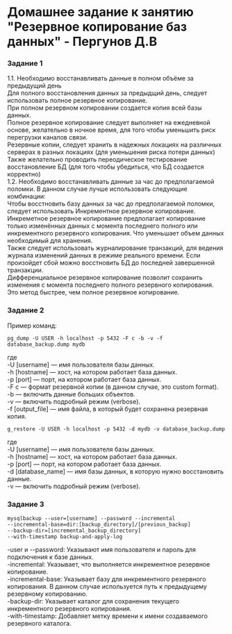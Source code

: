 # Домашнее задание к занятию "Резервное копирование баз данных" - Пергунов Д.В

### Задание 1
1.1. Необходимо восстанавливать данные в полном объёме за предыдущий день  
Для полного восстановления данных за предыдщий день, следует использовать полное резервное копирование.  
При полном резервном копировании создается копия всей базы данных.  
Полное резервное копирование следует выполняет на ежедневной основе, желательно в ночное время, для того чтобы уменьшить риск перегрузки каналов связи.  
Резервные копии, следует хранить в надежных локациях на различных серверах в разных локациях (для уменьшения риска потери данных)  
Также желательно проводить переодическое тестирование восстановление БД (для того чтобы убедиться, что БД создается корректно)  
1.2. Необходимо восстанавливать данные за час до предполагаемой поломки. 
В данном случае лучше использовать следующие комбинации:  
Чтобы восстновить базу данных за час до предполагаемой поломки, следует использовать Инкрементное резервное копирование. Инкреметное резервное копирование предполагает копирование только изменённых данных с момента последнего полного или инкрементного резервного копирования. Что уменьшает объем данных необходимый для хранения.  
Также следует использовать журналирование транзакций, для ведения журнала изменений данных в режиме реального времени. Если произойдет сбой можно восстновить БД до последней завершенной транзакции.  
Дифференциальное резервное копирование позволит сохранить изменения с момента последнего полного резервного копирования. Это метод быстрее, чем полное резервное копирование.  

### Задание 2
Пример команд: 
```
pg_dump -U USER -h localhost -p 5432 -F c -b -v -f database_backup.dump mydb
```
где  
-U [username] — имя пользователя базы данных.  
-h [hostname] — хост, на котором работает база данных.  
-p [port] — порт, на котором работает база данных.  
-F c — формат резервной копии (в данном случае, это custom format).  
-b — включить данные больших объектов.  
-v — включить подробный режим (verbose).  
-f [output_file] — имя файла, в который будет сохранена резервная копия.  
```
g_restore -U USER -h localhost -p 5432 -d mydb -v database_backup.dump
```
где  
-U [username] — имя пользователя базы данных.  
-h [hostname] — хост, на котором работает база данных.  
-p [port] — порт, на котором работает база данных.  
-d [database_name] — имя базы данных, в которую нужно восстановить данные.  
-v — включить подробный режим (verbose).  

### Задание 3
```
mysqlbackup --user=[username] --password --incremental
--incremental-base=dir:[backup_directory]/[previous_backup]
--backup-dir=[incremental_backup_directory]
--with-timestamp backup-and-apply-log
```
-user и --password: Указывают имя пользователя и пароль для подключения к базе данных.  
-incremental: Указывает, что выполняется инкрементное резервное копирование.  
-incremental-base: Указывает базу для инкрементного резервного копирования. В данном случае используется путь к предыдущему резервному копированию.  
-backup-dir: Указывает каталог для сохранения текущего инкрементного резервного копирования.  
-with-timestamp: Добавляет метку времени к имени создаваемого резервного каталога.  




